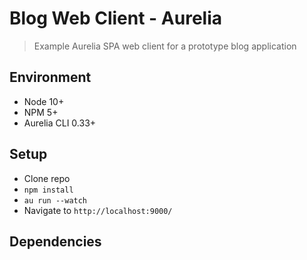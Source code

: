 # Blog Web Client - Aurelia

> Example Aurelia SPA web client for a prototype blog application

## Environment

- Node 10+
- NPM 5+
- Aurelia CLI 0.33+

## Setup

- Clone repo
- `npm install`
- `au run --watch`
- Navigate to `http://localhost:9000/`

## Dependencies
